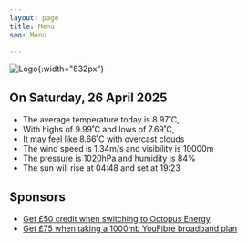 ```yaml
---
layout: page
title: Menu
seo: Menu

---
```


![Logo](/images/logo.jpg){:width="832px"}

<!-- weather_marker starts -->
## On Saturday, 26 April 2025

- The average temperature today is 8.97˚C,
- With highs of 9.99˚C and lows of 7.69˚C,
- It may feel like 8.66˚C with overcast clouds
- The wind speed is 1.34m/s and visibility is 10000m
- The pressure is 1020hPa and humidity is 84%
- The sun will rise at 04:48 and set at 19:23

<!-- weather_marker ends -->

## Sponsors

- [Get £50 credit when switching to Octopus Energy](https://bit.ly/3oD1nnS)
- [Get £75 when taking a 1000mb YouFibre broadband plan](https://aklam.io/91zWhU?)
